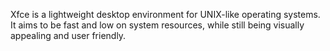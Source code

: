 Xfce is a lightweight desktop environment for UNIX-like operating systems.
It aims to be fast and low on system resources, 
while still being visually appealing and user friendly.